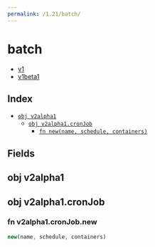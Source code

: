 ```yaml
---
permalink: /1.21/batch/
---
```


# batch



* [v1](v1/index.md)
* [v1beta1](v1beta1/index.md)

## Index

* [`obj v2alpha1`](#obj-v2alpha1)
  * [`obj v2alpha1.cronJob`](#obj-v2alpha1cronjob)
    * [`fn new(name, schedule, containers)`](#fn-v2alpha1cronjobnew)

## Fields

## obj v2alpha1



## obj v2alpha1.cronJob



### fn v2alpha1.cronJob.new

```ts
new(name, schedule, containers)
```

